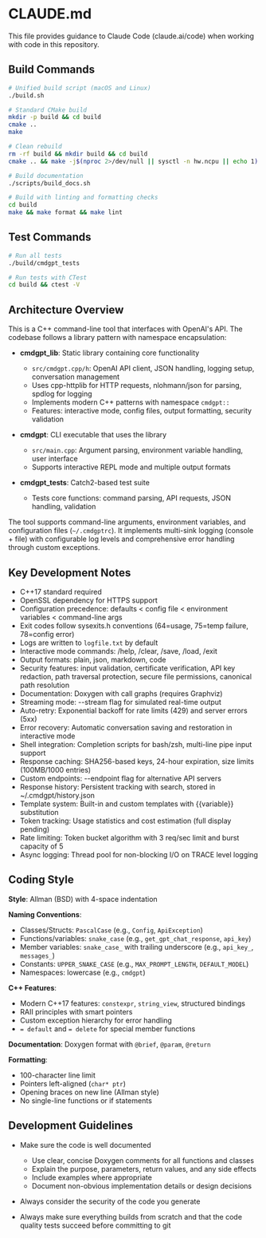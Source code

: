 # CLAUDE.md

This file provides guidance to Claude Code (claude.ai/code) when working with code in this repository.

## Build Commands

```bash
# Unified build script (macOS and Linux)
./build.sh

# Standard CMake build
mkdir -p build && cd build
cmake ..
make

# Clean rebuild
rm -rf build && mkdir build && cd build
cmake .. && make -j$(nproc 2>/dev/null || sysctl -n hw.ncpu || echo 1)

# Build documentation
./scripts/build_docs.sh

# Build with linting and formatting checks
cd build
make && make format && make lint
```

## Test Commands

```bash
# Run all tests
./build/cmdgpt_tests

# Run tests with CTest
cd build && ctest -V
```

## Architecture Overview

This is a C++ command-line tool that interfaces with OpenAI's API. The codebase follows a library pattern with namespace encapsulation:

- **cmdgpt_lib**: Static library containing core functionality
  - `src/cmdgpt.cpp/h`: OpenAI API client, JSON handling, logging setup, conversation management
  - Uses cpp-httplib for HTTP requests, nlohmann/json for parsing, spdlog for logging
  - Implements modern C++ patterns with namespace `cmdgpt::`
  - Features: interactive mode, config files, output formatting, security validation
  
- **cmdgpt**: CLI executable that uses the library
  - `src/main.cpp`: Argument parsing, environment variable handling, user interface
  - Supports interactive REPL mode and multiple output formats
  
- **cmdgpt_tests**: Catch2-based test suite
  - Tests core functions: command parsing, API requests, JSON handling, validation

The tool supports command-line arguments, environment variables, and configuration files (`~/.cmdgptrc`). It implements multi-sink logging (console + file) with configurable log levels and comprehensive error handling through custom exceptions.

## Key Development Notes

- C++17 standard required
- OpenSSL dependency for HTTPS support
- Configuration precedence: defaults < config file < environment variables < command-line args
- Exit codes follow sysexits.h conventions (64=usage, 75=temp failure, 78=config error)
- Logs are written to `logfile.txt` by default
- Interactive mode commands: /help, /clear, /save, /load, /exit
- Output formats: plain, json, markdown, code
- Security features: input validation, certificate verification, API key redaction, path traversal protection, secure file permissions, canonical path resolution
- Documentation: Doxygen with call graphs (requires Graphviz)
- Streaming mode: --stream flag for simulated real-time output
- Auto-retry: Exponential backoff for rate limits (429) and server errors (5xx)
- Error recovery: Automatic conversation saving and restoration in interactive mode
- Shell integration: Completion scripts for bash/zsh, multi-line pipe input support
- Response caching: SHA256-based keys, 24-hour expiration, size limits (100MB/1000 entries)
- Custom endpoints: --endpoint flag for alternative API servers
- Response history: Persistent tracking with search, stored in ~/.cmdgpt/history.json
- Template system: Built-in and custom templates with {{variable}} substitution
- Token tracking: Usage statistics and cost estimation (full display pending)
- Rate limiting: Token bucket algorithm with 3 req/sec limit and burst capacity of 5
- Async logging: Thread pool for non-blocking I/O on TRACE level logging

## Coding Style

**Style**: Allman (BSD) with 4-space indentation

**Naming Conventions**:
- Classes/Structs: `PascalCase` (e.g., `Config`, `ApiException`)
- Functions/variables: `snake_case` (e.g., `get_gpt_chat_response`, `api_key`)
- Member variables: `snake_case_` with trailing underscore (e.g., `api_key_`, `messages_`)
- Constants: `UPPER_SNAKE_CASE` (e.g., `MAX_PROMPT_LENGTH`, `DEFAULT_MODEL`)
- Namespaces: lowercase (e.g., `cmdgpt`)

**C++ Features**:
- Modern C++17 features: `constexpr`, `string_view`, structured bindings
- RAII principles with smart pointers
- Custom exception hierarchy for error handling
- `= default` and `= delete` for special member functions

**Documentation**: Doxygen format with `@brief`, `@param`, `@return`

**Formatting**: 
- 100-character line limit
- Pointers left-aligned (`char* ptr`)
- Opening braces on new line (Allman style)
- No single-line functions or if statements

## Development Guidelines

- Make sure the code is well documented
  - Use clear, concise Doxygen comments for all functions and classes
  - Explain the purpose, parameters, return values, and any side effects
  - Include examples where appropriate
  - Document non-obvious implementation details or design decisions

- Always consider the security of the code you generate

- Always make sure everything builds from scratch and that the code quality tests succeed before committing to git